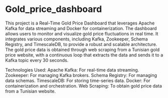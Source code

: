 # Gold_price_dashboard
This project is a Real-Time Gold Price Dashboard that leverages Apache Kafka for data streaming and Docker for containerization. The dashboard allows users to monitor and visualize gold price fluctuations in real time. It integrates various components, including Kafka, Zookeeper, Schema Registry, and TimescaleDB, to provide a robust and scalable architecture. The gold price data is obtained through web scraping from a Tunisian gold price website, with a continuous loop that extracts the data and sends it to a Kafka topic every 30 seconds.

Technologies Used:
Apache Kafka: For real-time data streaming.
Zookeeper: For managing Kafka brokers.
Schema Registry: For managing data schemas.
TimescaleDB: For storing time-series data.
Docker: For containerization and orchestration.
Web Scraping: To obtain gold price data from a Tunisian website.


